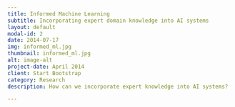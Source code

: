 ```yaml
---
title: Informed Machine Learning
subtitle: Incorporating expert domain knowledge into AI systems
layout: default
modal-id: 2
date: 2014-07-17
img: informed_ml.jpg
thumbnail: informed_ml.jpg
alt: image-alt
project-date: April 2014
client: Start Bootstrap
category: Research
description: How can we incorporate expert knowledge into AI systems?

---
```

